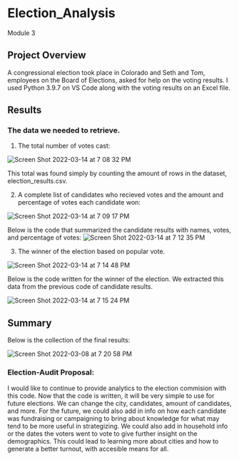 # Election_Analysis
Module 3

## Project Overview
A congressional election took place in Colorado and Seth and Tom, employees on the Board of Elections, asked for help on the voting results. I used Python 3.9.7 on VS Code along with the voting results on an Excel file.

## Results

### The data we needed to retrieve.
1. The total number of votes cast:

![Screen Shot 2022-03-14 at 7 08 32 PM](https://user-images.githubusercontent.com/98489681/158275327-c28f77bb-8751-4320-ad6b-4ff89a4ecc0c.png)

This total was found simply by counting the amount of rows in the dataset, election_results.csv.

2. A complete list of candidates who recieved votes and the amount and percentage of votes each candidate won:

![Screen Shot 2022-03-14 at 7 09 17 PM](https://user-images.githubusercontent.com/98489681/158275361-dbbf1407-470f-47e7-89f0-138dcb4133b1.png)

Below is the code that summarized the candidate results with names, votes, and percentage of votes:
![Screen Shot 2022-03-14 at 7 12 35 PM](https://user-images.githubusercontent.com/98489681/158275699-87d0acbd-8d81-43ac-86ea-4377796a8f3c.png)

3. The winner of the election based on popular vote.   

![Screen Shot 2022-03-14 at 7 14 48 PM](https://user-images.githubusercontent.com/98489681/158275906-514652de-957b-4fd0-8a9b-18e0ac1b4b91.png)

Below is the code written for the winner of the election. We extracted this data from the previous code of candidate results. 

![Screen Shot 2022-03-14 at 7 15 24 PM](https://user-images.githubusercontent.com/98489681/158276060-3c809c47-0000-46f1-8d70-6e1eea3a4a50.png)


## Summary

Below is the collection of the final results:

![Screen Shot 2022-03-08 at 7 20 58 PM](https://user-images.githubusercontent.com/98489681/157353808-bded06e6-10f3-4e80-a4fb-620450a78968.png)

### Election-Audit Proposal:
I would like to continue to provide analytics to the election commision with this code. Now that the code is written, it will be very simple to use for future elections. We can change the city, candidates, amount of candidates, and more. For the future, we could also add in info on how each candidate was fundraising or campaigning to bring about knowledge for what may tend to be more useful in strategizing. We could also add in household info or the dates the voters went to vote to give further insight on the demographics. This could lead to learning more about cities and how to generate a better turnout, with accesible means for all.
